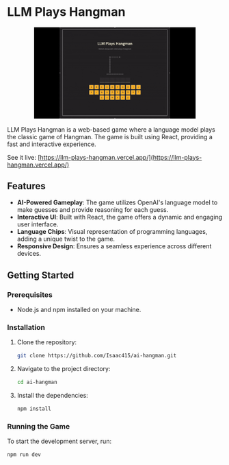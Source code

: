 # LLM Plays Hangman

<p align="center">
  <img src="./demo.gif" alt="LLM Plays Hangman" style="width: 75%;">
</p>

LLM Plays Hangman is a web-based game where a language model plays the classic game of Hangman. The game is built using React, providing a fast and interactive experience.

See it live: [https://llm-plays-hangman.vercel.app/](https://llm-plays-hangman.vercel.app/)

## Features

- **AI-Powered Gameplay**: The game utilizes OpenAI's language model to make guesses and provide reasoning for each guess.
- **Interactive UI**: Built with React, the game offers a dynamic and engaging user interface.
- **Language Chips**: Visual representation of programming languages, adding a unique twist to the game.
- **Responsive Design**: Ensures a seamless experience across different devices.

## Getting Started

### Prerequisites

- Node.js and npm installed on your machine.

### Installation

1. Clone the repository:

   ```bash
   git clone https://github.com/Isaac415/ai-hangman.git
   ```

2. Navigate to the project directory:

   ```bash
   cd ai-hangman
   ```

3. Install the dependencies:

   ```bash
   npm install
   ```

### Running the Game

To start the development server, run:

```bash
npm run dev
```
